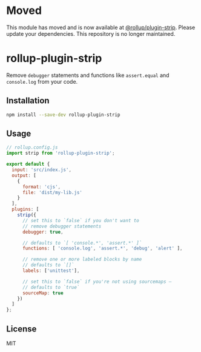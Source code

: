 # Moved

This module has moved and is now available at [@rollup/plugin-strip](https://github.com/rollup/plugins). Please update your dependencies. This repository is no longer maintained.

# rollup-plugin-strip

Remove `debugger` statements and functions like `assert.equal` and `console.log` from your code.

## Installation

```bash
npm install --save-dev rollup-plugin-strip
```


## Usage

```js
// rollup.config.js
import strip from 'rollup-plugin-strip';

export default {
  input: 'src/index.js',
  output: [
    {
      format: 'cjs',
      file: 'dist/my-lib.js'
    }
  ],
  plugins: [
    strip({
      // set this to `false` if you don't want to
      // remove debugger statements
      debugger: true,

      // defaults to `[ 'console.*', 'assert.*' ]`
      functions: [ 'console.log', 'assert.*', 'debug', 'alert' ],

      // remove one or more labeled blocks by name
      // defaults to `[]`
      labels: ['unittest'],

      // set this to `false` if you're not using sourcemaps –
      // defaults to `true`
      sourceMap: true
    })
  ]
};
```


## License

MIT
